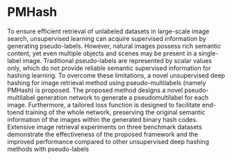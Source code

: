 # PMHash
  To ensure efficient retrieval of unlabeled datasets in large-scale image search, unsupervised learning can acquire supervised information by generating pseudo-labels. However, natural images possess rich semantic content, yet even multiple objects and scenes may be present in a single-label image. Traditional pseudo-labels are represented by scalar values only, which do not provide reliable semantic supervised information for hashing learning. To overcome these limitations, a novel unsupervised deep hashing for image retrieval method using pseudo-multilabels (namely PMHash) is proposed. The proposed method designs a novel pseudo-multilabel generation network to generate a pseudomultilabel for each image. Furthermore, a tailored loss function is designed to facilitate end-toend training of the whole network, preserving the original semantic information of the images within the generated binary hash codes. Extensive image retrieval experiments on three benchmark datasets demonstrate the effectiveness of the proposed framework and the improved performance
compared to other unsupervised deep hashing methods with pseudo-labels
